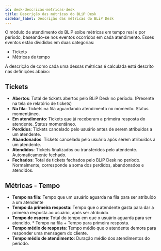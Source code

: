 ```yaml
---
id: desk-descricao-metricas-desk
title: Descrição das métricas do BLiP Desk
sidebar_label: Descrição das métricas do BLiP Desk
---
```


O módulo de atendimento do BLiP exibe métricas em tempo real e por período, baseando-se nos eventos ocorridos em cada atendimento. Esses eventos estão divididos em duas categorias:

* Tickets
* Métricas de tempo

A descrição de como cada uma dessas métricas é calculada está descrito nas definições abaixo:

## Tickets

* **Abertos**: Total de tickets abertos pelo BLiP Desk no período. (Presente na tela de relatório de tickets)
* **Na fila**: Tickets na fila aguardando atendimento no momento. Status momentâneo.
* **Em atendimento**: Tickets que já receberam a primeira resposta do atendente. Status momentâneo.
* **Perdidos**: Tickets cancelado pelo usuário antes de serem atribuídos a um atendente.
* **Abandonados**: Tickets cancelado pelo usuário após serem atribuídos a um atendente.
* **Atendidos**: Tickets finalizados ou transferidos pelo atendente. Automaticamente fechado.
* **Fechados**: Total de tickets fechados pelo BLiP Desk no período. Normalmente, corresponde a soma dos perdidos, abandonados e atendidos. 


## Métricas - Tempo

* **Tempo na fila**: Tempo que um usuário aguarda na fila para ser atribuído a um atendente
* **Tempo da primeira resposta**: Tempo que o atendente gasta para dar a primeira resposta ao usuário, após ser atribuído.
* **Tempo de espera**: Total do tempo em que o usuário aguarda para ser atendido. * Tempo na fila + Tempo para primeira resposta.
* **Tempo médio de resposta**: Tempo médio que o atendente demora para responder uma mensagem do cliente.
* **Tempo médio de atendimento**: Duração médio dos atendimentos do período.
